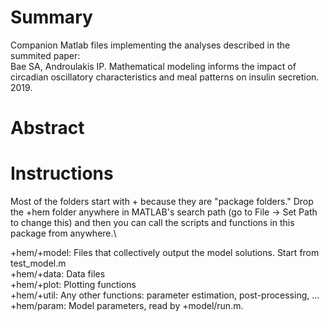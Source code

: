 # Summary
Companion Matlab files implementing the analyses described in the summited paper:\
Bae SA, Androulakis IP. Mathematical modeling informs the impact of circadian oscillatory characteristics and meal patterns on insulin secretion. 2019.

# Abstract

# Instructions
Most of the folders start with + because they are "package folders." Drop the +hem folder anywhere in MATLAB's search path (go to File -> Set Path to change this) and then you can call the scripts and functions in this package from anywhere.\\

+hem/+model: Files that collectively output the model solutions. Start from test_model.m\
+hem/+data: Data files\
+hem/+plot: Plotting functions\
+hem/+util: Any other functions: parameter estimation, post-processing, ...\
+hem/param: Model parameters, read by +model/run.m. 

